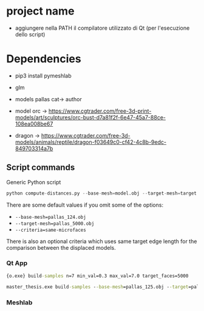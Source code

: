 # project name

* aggiungere nella PATH il compilatore utilizzato di Qt (per l'esecuzione dello script)

# Dependencies
* pip3 install pymeshlab
* glm


* models pallas cat-> author
* model orc -> https://www.cgtrader.com/free-3d-print-models/art/sculptures/orc-bust-d7a81f2f-6e47-45a7-88ce-108ea008be67
* dragon -> https://www.cgtrader.com/free-3d-models/animals/reptile/dragon-f03649c0-cf42-4c8b-9edc-849703314a7b
## Script commands

Generic Python script
```py
python compute-distances.py --base-mesh=model.obj --target-mesh=target.obj --criteria=same-microfaces
```
There are some default values if you omit some of the options:
* `--base-mesh=pallas_124.obj`
* `--target-mesh=pallas_5000.obj`
* `--criteria=same-microfaces`

There is also an optional criteria which uses same target edge length for the comparison between the displaced models.

### Qt App

```cmd
{o.exe} build-samples n=7 min_val=0.3 max_val=7.0 target_faces=5000
```

```cmd
master_thesis.exe build-samples --base-mesh=pallas_125.obj --target=pallas_5000.obj --n=4 --min-edge=0.8 --max-edge=1.2
```

### Meshlab